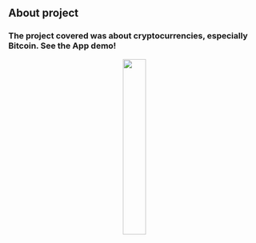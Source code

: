 ## About project
### The project covered was about cryptocurrencies, especially Bitcoin. See the App demo!
<p align="center">
  <img src="demo/app_preview.gif" width="30%"=>
</p>
